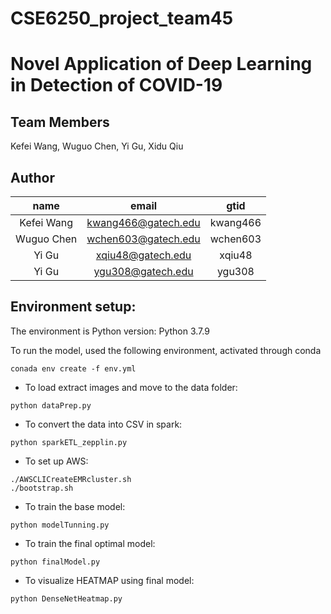 # CSE6250_project_team45
# Novel Application of Deep Learning in Detection of COVID-19
## Team Members
Kefei Wang, Wuguo Chen, Yi Gu, Xidu Qiu
## Author
name|email|gtid
:-:|:-:|:-:
Kefei Wang|kwang466@gatech.edu|kwang466
Wuguo Chen| wchen603@gatech.edu|wchen603
Yi Gu|xqiu48@gatech.edu|xqiu48
Yi Gu|ygu308@gatech.edu|ygu308

  


## Environment setup:

The environment is 
Python version: Python 3.7.9

To run the model, used the following environment, activated through conda
```
conada env create -f env.yml
```

* To load extract images and move to the data folder:
```
python dataPrep.py
```

* To convert the data into CSV in spark:
```
python sparkETL_zepplin.py
```

* To set up AWS:
```
./AWSCLICreateEMRcluster.sh
./bootstrap.sh
```

* To train the base model:
```
python modelTunning.py
```

* To train the final optimal model:
```
python finalModel.py
```

* To visualize HEATMAP using final model:
```
python DenseNetHeatmap.py
```